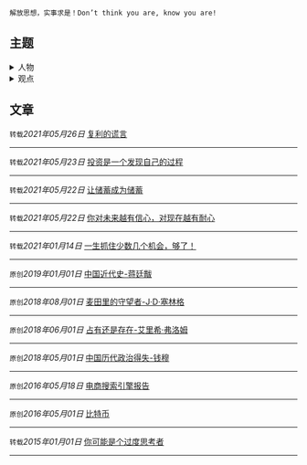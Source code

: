 ```
解放思想，实事求是！Don’t think you are, know you are!
```

## 主题

<details>
  <summary>人物</summary>
  <ul>
    <li><a href="https://keylin.github.io/2021/查理·芒格演讲.html" >查理·芒格：一生抓住少数几个机会，够了！</a></li>
    <li><a href="https://keylin.github.io/2021/美团王兴演讲.html" >王兴：你对未来越有信心，对现在越有耐心</a></li>
    <li><a href="https://keylin.github.io/2021/李录分享.html" >李录：投资是一个发现自己的过程</a></li>
  </ul>
</details>
<details>
  <summary>观点</summary>
  <ul>
    <li><a href="https://keylin.github.io/2021/让储蓄成为储蓄.html" >比特币：让储蓄成为储蓄</a></li>
    <li><a href="https://keylin.github.io/2021/复利的谎言.html" >复利的谎言</a></li>
  </ul>
</details>

## 文章

`转载`*2021年05月26日* [复利的谎言](/2021/复利的谎言.md)

------

`转载`*2021年05月23日* [投资是一个发现自己的过程](/2021/李录分享.md)

-----
`转载`*2021年05月22日* [让储蓄成为储蓄](/2021/让储蓄成为储蓄.md)

-----

`转载`*2021年05月22日* [你对未来越有信心，对现在越有耐心](/2021/美团王兴演讲.md)

------

`转载`*2021年01月14日* [一生抓住少数几个机会，够了！](/2021/查理·芒格演讲.md)

-----

`原创`*2019年01月01日* [中国近代史-蒋廷黻](/2019/中国近代史.md)

-----

`原创`*2018年08月01日* [麦田里的守望者-J·D·塞林格](/2018/麦田里的守望者.md)

-----

`原创`*2018年06月01日* [占有还是存在-艾里希·弗洛姆](/2018/占有还是存在.md)

-----

`原创`*2018年05月01日* [中国历代政治得失-钱穆](/2018/中国历代政治得失.md)

-----

`原创`*2016年05月18日* [电商搜索引擎报告](/2016/电商搜索引擎报告.md)

------

`原创`*2016年05月01日* [比特币](/2016/比特币.md)

------

`转载`*2015年01月01日* [你可能是个过度思考者](/2015/过度思考.md)

------

